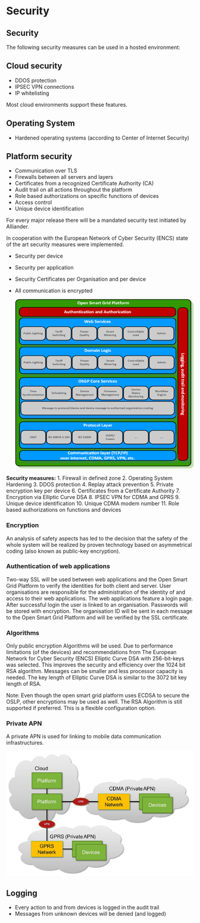 <!--
SPDX-FileCopyrightText: Contributors to the Documentation project

SPDX-License-Identifier: Apache-2.0
-->

# Security

## Security

The following security measures can be used in a hosted environment:

## Cloud security

* DDOS protection
* IPSEC VPN connections
* IP whitelisting

Most cloud environments support these features.

## Operating System

* Hardened operating systems \(according to Center of Internet Security\)

## Platform security

* Communication over TLS
* Firewalls between all servers and layers
* Certificates from a recognized Certificate Authority \(CA\)
* Audit trail on all actions throughout the platform
* Role based authorizations on specific functions of devices
* Access control
* Unique device identification

For every major release there will be a mandated security test initiated by Alliander.

In cooperation with the European Network of Cyber Security \(ENCS\) state of the art security measures were implemented.

* Security per device
* Security per application 
* Security Certificates per Organisation and per device
* All communication is encrypted

  ![Functional Layers Overview](../../.gitbook/assets/functional-layers-overview.png)

**Security measures:** 1. Firewall in defined zone 2. Operating System Hardening 3. DDOS protection 4. Replay attack prevention 5. Private encryption key per device 6. Certificates from a Certificate Authority 7. Encryption via Elliptic Curve DSA 8. IPSEC VPN for CDMA and GPRS 9. Unique device identification 10. Unique CDMA modem number 11. Role based authorizations on functions and devices

### Encryption

An analysis of safety aspects has led to the decision that the safety of the whole system will be realized by proven technology based on asymmetrical coding \(also known as public-key encryption\).

### Authentication of web applications

Two-way SSL will be used between web applications and the Open Smart Grid Platform to verify the identities for both client and server. User organisations are responsible for the administration of the identity of and access to their web applications. The web applications feature a login page. After successful login the user is linked to an organisation. Passwords will be stored with encryption. The organisation ID will be sent in each message to the Open Smart Grid Platform and will be verified by the SSL certificate.

### Algorithms

Only public encryption Algorithms will be used. Due to performance limitations \(of the devices\) and recommendations from The European Network for Cyber Security \(ENCS\) Elliptic Curve DSA with 256-bit-keys was selected. This improves the security and efficiency over the 1024 bit RSA algorithm. Messages can be smaller and less processor capacity is needed. The key length of Elliptic Curve DSA is similar to the 3072 bit key length of RSA.

Note: Even though the open smart grid platform uses ECDSA to secure the OSLP, other encryptions may be used as well. The RSA Algorithm is still supported if preferred. This is a flexible configuration option.

### Private APN

A private APN is used for linking to mobile data communication infrastructures.

![Private APN](../../.gitbook/assets/private-apn.png)

## Logging

* Every action to and from devices is logged in the audit trail
* Messages from unknown devices will be denied \(and logged\)

